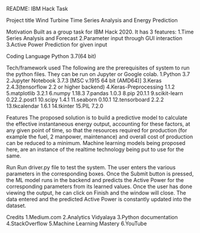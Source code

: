 README: IBM Hack Task

Project title
Wind Turbine Time Series Analysis and Energy Prediction

Motivation
Built as a group task for IBM Hack 2020. It has 3 features:
1.Time Series Analysis and Forecast
2.Parameter input through GUI interaction
3.Active Power Prediction for given input

Coding Language
Python 3.7(64 bit)

Tech/framework used
The following are the prerequisites of system to run the python files. They can be run on Jupyter or Google colab.
1.Python 3.7
2.Jupyter Notebook 3.7.3 [MSC v.1915 64 bit (AMD64)] 
3.Keras 2.4.3(tensorflow 2.2 or higher backend)
4.Keras-Preprocessing 1.1.2
5.matplotlib 3.2.1
6.numpy 1.18.3 
7.pandas 1.0.3
8.pip 20.1.1
9.scikit-learn 0.22.2.post1
10.scipy 1.4.1 
11.seaborn 0.10.1
12.tensorboard 2.2.2
13.tkcalendar 1.6.1 
14.tkinter
15.PIL 7.2.0



Features
The proposed solution is to build a predictive model to calculate the effective instantaneous energy output, accounting for these factors, at any given point of time, so that the resources required for production (for example the fuel, 2 manpower, maintenance) and overall cost of production can be reduced to a minimum. Machine learning models being proposed here, are an instance of the realtime technology being put to use for the same. 

Run
Run driver.py file to test the system. The user enters the various parameters in the corresponding boxes. Once the Submit button is pressed, the ML model runs in the backend and predicts the Active Power for the corresponding parameters from its learned values. Once the user has done viewing the output, he can click on Finish and the window will close. The data entered and the predicted Active Power is constantly updated into the dataset. 

Credits
1.Medium.com
2.Analytics Vidyalaya
3.Python documentation
4.StackOverflow
5.Machine Learning Mastery
6.YouTube

